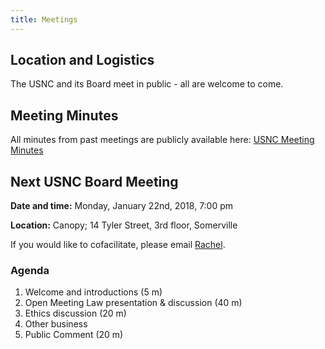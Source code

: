 ```yaml
---
title: Meetings
---
```


## Location and Logistics

The USNC and its Board meet in public - all are welcome to come.

## Meeting Minutes

All minutes from past meetings are publicly available here: [USNC Meeting Minutes](https://drive.google.com/open?id=1cYUa0aivIIH-yvfJe61SUdinDMtkb1WO)

## Next USNC Board Meeting

**Date and time:** Monday, January 22nd, 2018, 7:00 pm

**Location:** Canopy; 14 Tyler Street, 3rd floor, Somerville

If you would like to cofacilitate, please email [Rachel](mailto:rachjweil@gmail.com).

### Agenda
1. Welcome and introductions (5 m)
2. Open Meeting Law presentation & discussion (40 m)
3. Ethics discussion (20 m)
4. Other business
5. Public Comment (20 m)
